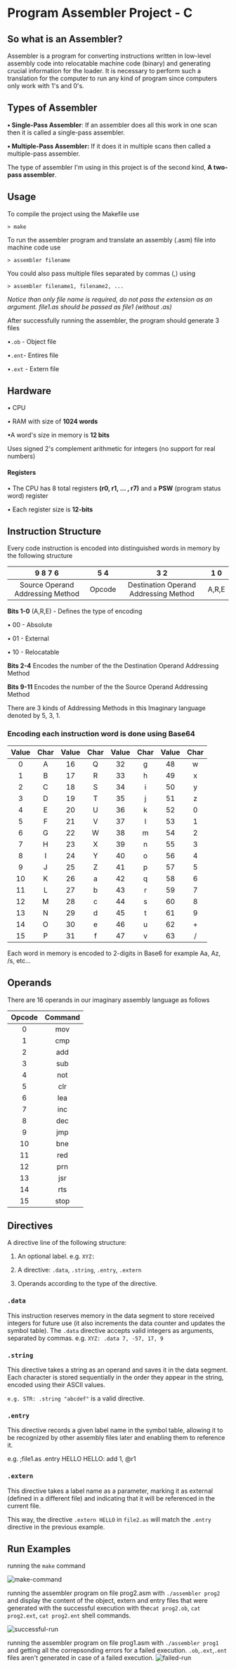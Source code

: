 # Program Assembler Project - C 

## So what is an Assembler?
Assembler is a program for converting instructions written in low-level assembly code into relocatable machine code (binary) and generating crucial information for the loader. It is necessary to perform such a translation for the computer to run any kind of program since computers only work with 1's and 0's.

## Types of Assembler
**• Single-Pass Assembler**: If an assembler does all this work in one scan then it is called a single-pass assembler.

**• Multiple-Pass Assembler:** If it does it in multiple scans then called a multiple-pass assembler. 

The type of assembler I'm using in this project is of the second kind, **A two-pass assembler**.

## Usage

To compile the project using the Makefile use

`> make`

To run the assembler program and translate an assembly (.asm) file into machine code use

`> assembler filename`

You could also pass multiple files separated by commas (,) using

`> assembler filename1, filename2, ...`

*Notice than only file name is required, do not pass the extension as an argument.
file1.as should be passed as file1 (without .as)*

After successfully running the assembler, the program should generate 3 files

•`.ob` - Object file

•`.ent`- Entires file

•`.ext` - Extern file

## Hardware

• CPU

• RAM with size of **1024 words**

•A word's size in memory is **12 bits**

Uses signed 2's complement arithmetic for integers (no support for real numbers)

#### Registers

• The CPU has 8 total registers **(r0, r1, ... , r7)** and a **PSW** (program status word) register

•  Each register size is **12-bits** 

## Instruction Structure

Every code instruction is encoded into distinguished words in memory by the following structure

| 9 8 7 6 |5	4|3	2|1	0|
| :-----------: | :------------: | :------------: | :------------: |
|Source Operand Addressing Method|Opcode|Destination Operand Addressing Method|A,R,E|

**Bits 1-0** (A,R,E) - Defines the type of encoding

• 00 - Absolute

• 01 - External

• 10 - Relocatable


**Bits 2-4** Encodes the number of the the Destination Operand Addressing Method

**Bits 9-11** Encodes the number of the the Source Operand Addressing Method

There are 3 kinds of Addressing Methods in this Imaginary language denoted by 5, 3, 1.

### Encoding each instruction word is done using Base64

|Value|Char|Value|Char|Value|Char|Value|Char|
| :------------: | :------------: | :------------: | :------------: |:------------: | :------------: |:------------: | :------------: |
|0|A|16|Q|32|g|48|w|
|1|B|17 |R|33|h|49|x|
|2|C|18|S|34|i|50|y|
|3|D|19|T|35|j|51|z|
|4|E|20|U|36|k|52|0|
|5|F|21|V|37|l|53|1|
|6|G|22|W|38|m|54|2|
|7|H|23|X|39|n|55|3|
|8|I|24|Y|40|o|56|4|
|9|J|25|Z|41|p|57|5|
|10|K|26|a|42|q|58|6|
|11|L|27|b|43|r|59|7|
|12|M|28|c|44|s|60|8|
|13|N|29|d|45|t|61|9|
|14|O|30|e|46|u|62|+|
|15|P|31|f|47|v|63|/|

Each word in memory is encoded to 2-digits in Base6 for example Aa, Az, /s, etc...

## Operands

There are 16 operands in our imaginary assembly language as follows

|Opcode   |Command   |
| :------------: | :------------: |
|0   |mov   |
|1   |cmp   |
|2   |add   |
|3   |sub   |
|4   |not   |
|5   |clr   |
|6   |lea   |
|7   |inc   |
|8   |dec   |
|9   |jmp   |
|10   |bne   |
|11   |red   |
|12   |prn   |
|13   |jsr   |
|14   |rts   |
|15   |stop   |

## Directives

A directive line of the following structure:
1. An optional label. e.g. `XYZ: `

2. A directive: `.data`, `.string`, `.entry`, `.extern`

3. Operands according to the type of the directive.

### **`.data`**
This instruction reserves memory in the data segment to store received integers for future use (it also increments the data counter and updates the symbol table). The `.data` directive accepts valid integers as arguments, separated by commas.
e.g. `XYZ: .data 7, -57, 17, 9`

### **`.string`**

This directive takes a string as an operand and saves it in the data segment. Each character is stored sequentially in the order they appear in the string, encoded using their ASCII values.

`e.g. STR: .string "abcdef"` is a valid directive.

### **`.entry`**

This directive records a given label name in the symbol table, allowing it to be recognized by other assembly files later and enabling them to reference it. 

e.g.
    ;file1.as
    .entry HELLO
    HELLO: add 1, @r1

### **`.extern`**

This directive takes a label name as a parameter, marking it as external (defined in a different file) and indicating that it will be referenced in the current file.

This way, the directive `.extern HELLO` in `file2.as` will match the `.entry` directive in the previous example.


## Run Examples

running the `make` command 

![make-command](https://github.com/Aviv13467/Maman14/blob/main/make-command.png?raw=true "make-command")

running the assembler program on file prog2.asm with `./assembler prog2` and display the content of the object, extern and entry files that were generated with the successful execution with the`cat prog2.ob`, `cat prog2.ext`, `cat prog2.ent` shell commands.

![successful-run](https://github.com/Aviv13467/Maman14/blob/main/successful-run.png?raw=true "successful-run")

running the assembler program on file prog1.asm with `./assembler prog1` and getting all the correpsonding errors for a failed execution. `.ob`,`.ext`,`.ent` files aren't generated in case of a failed execution.
![failed-run](https://github.com/Aviv13467/Maman14/blob/main/failed-run.png?raw=true "failed-run")
